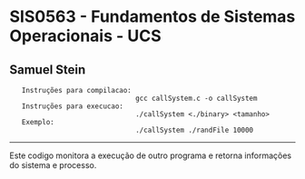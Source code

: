SIS0563 - Fundamentos de Sistemas Operacionais - UCS
========
   Samuel Stein 
-----------
```
   Instruções para compilacao:
                               gcc callSystem.c -o callSystem
   Instruções para execucao:
                               ./callSystem <./binary> <tamanho>
   Exemplo:
                               ./callSystem ./randFile 10000    
```
-----------
Este codigo monitora a execução de outro programa e retorna informações do sistema e processo.
